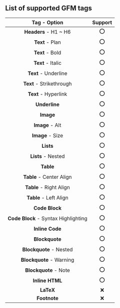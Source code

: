 ## List of supported GFM tags

|             Tag - Option             | Support |
|:------------------------------------:|:-------:|
|        **Headers** - H1 ~ H6         |   :o:   |
|           **Text** - Plan            |   :o:   |
|           **Text** - Bold            |   :o:   |
|          **Text** - Italic           |   :o:   |
|         **Text** - Underline         |   :o:   |
|       **Text** - Strikethrough       |   :o:   |
|         **Text** - Hyperlink         |   :o:   |
|            **Underline**             |   :o:   |
|              **Image**               |   :o:   |
|           **Image** - Alt            |   :o:   |
|           **Image** - Size           |   :o:   |
|              **Lists**               |   :o:   |
|          **Lists** - Nested          |   :o:   |
|              **Table**               |   :o:   |
|       **Table** - Center Align       |   :o:   |
|       **Table** - Right Align        |   :o:   |
|        **Table** - Left Align        |   :o:   |
|            **Code Block**            |   :o:   |
| **Code Block** - Syntax Highlighting |   :o:   |
|           **Inline Code**            |   :o:   |
|            **Blockquote**            |   :o:   |
|       **Blockquote** - Nested        |   :o:   |
|       **Blockquote** - Warning       |   :o:   |
|        **Blockquote** - Note         |   :o:   |
|           **Inline HTML**            |   :o:   |
|              **LaTeX**               |   :x:   |
|             **Footnote**             |   :x:   |
